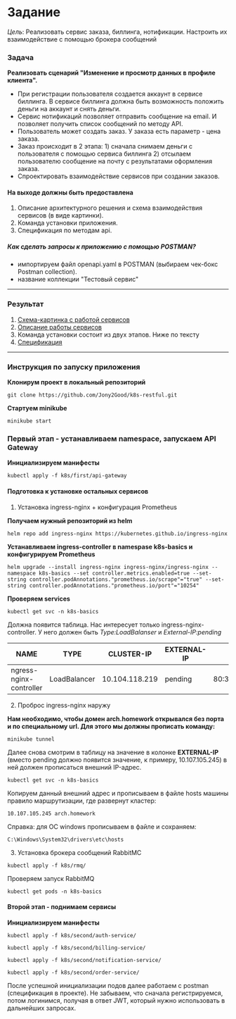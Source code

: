 # Задание
*Цель*: Реализовать сервис заказа, биллинга, нотификации. Настроить их взаимодействие с помощью брокера сообщений

### Задача

**Реализовать сценарий "Изменение и просмотр данных в профиле клиента".**
 - При регистрации пользователя создается аккаунт в сервисе биллинга. В сервисе биллинга должна быть возможность положить деньги на аккаунт и снять деньги.
 - Сервис нотификаций позволяет отправить сообщение на email. И позволяет получить список сообщений по методу API.
 - Пользователь может создать заказ. У заказа есть параметр - цена заказа.
 - Заказ происходит в 2 этапа: 1) сначала снимаем деньги с пользователя с помощью сервиса биллинга 2) отсылаем пользователю сообщение на почту с результатами оформления заказа.
 - Спроектировать взаимодействие сервисов при создании заказов. 

#### На выходе должны быть предоставлена

1. Описание архитектурного решения и схема взаимодействия сервисов (в виде картинки).
2. Команда установки приложения.
3. Спецификация по методам api.

##### Как сделать запросы к приложению с помощью POSTMAN?

  - импортируем файл openapi.yaml в POSTMAN (выбираем чек-бокс Postman collection). 
  - название коллекции "Тестовый сервис"

------------

### Результат
1. [Схема-картинка с работой сервисов][1]
2. [Описание работы сервисов ][3]
3. Команда установки состоит из двух этапов. Ниже по тексту
4. [Спецификация][2]
------------
### Инструкция по запуску приложения

**Клонирум проект в локальный репозиторий**

 ```
 git clone https://github.com/Jony2Good/k8s-restful.git

```
**Стартуем minikube**

```
minikube start
```

### Первый этап - устанавливаем namespace, запускаем API Gateway

**Инициализируем манифесты**

```
kubectl apply -f k8s/first/api-gateway
```

#### Подготовка к установке остальных сервисов

1. Установка ingress-nginx + конфигурация Prometheus

**Получаем нужный репозиторий из helm**

```
helm repo add ingress-nginx https://kubernetes.github.io/ingress-nginx
```

**Устанавливаем ingress-controller в namespase k8s-basics и конфигурируем Prometheus**

```
helm upgrade --install ingress-nginx ingress-nginx/ingress-nginx --namespace k8s-basics --set controller.metrics.enabled=true --set-string controller.podAnnotations."prometheus.io/scrape"="true" --set-string controller.podAnnotations."prometheus.io/port"="10254"
```

**Проверяем services**

```
kubectl get svc -n k8s-basics
```

Должна появится таблица. Нас интересует только ingress-nginx-controller. У него должен быть *Type:LoadBalanser* и *External-IP:pending*

| NAME                    | TYPE         | CLUSTER-IP     | EXTERNAL-IP    | PORT(S)                    | AGE |
| ----------------------- | ------------ | -------------- | -------------- | -------------------------- | --- |
| ngress-nginx-controller | LoadBalancer | 10.104.118.219 |  pending  | 80:31047/TCP,443:31617/TCP | 95m |


2. Проброс ingress-nginx наружу

**Нам необходимо, чтобы домен arch.homework открывался без порта и по специальному url. Для этого мы должны прописать команду:**

```
minikube tunnel
```

Далее снова смотрим в таблицу на значение в колонке **EXTERNAL-IP** (вместо pending должно появится значение, к примеру, 10.107.105.245) в ней должен прописаться внешний IP-адрес.

```
kubectl get svc -n k8s-basics
```

Копируем данный внешний адрес и прописываем в файле hosts машины правило маршрутизации, где развернут кластер:

```
10.107.105.245 arch.homework
```
Справка: для ОС windows прописываем в файле и сохраняем:
```
C:\Windows\System32\drivers\etc\hosts
```

3. Установка брокера сообщений RabbitMС
   
```
kubectl apply -f k8s/rmq/
```

Проверяем запуск RabbitMQ

```
kubectl get pods -n k8s-basics
```

#### Второй этап - поднимаем сервисы

**Инициализируем манифесты**

```
kubectl apply -f k8s/second/auth-service/
```

```
kubectl apply -f k8s/second/billing-service/
```

```
kubectl apply -f k8s/second/notification-service/
```

```
kubectl apply -f k8s/second/order-service/
```

После успешной инициализации подов далее работаем с postman (спецификация в проекте). Не забываем, что сначала регистрируемся, потом логинимся, получая в ответ JWT, который нужно использовать в дальнейших запросах.

[1]: https://github.com/Jony2Good/k8s-restful/blob/main/restful-schema.png "Схема-картинка"
[2]: https://github.com/Jony2Good/k8s-restful/blob/main/openapi.yaml "Спецификация"
[3]: https://github.com/Jony2Good/k8s-restful/blob/main/restful-description.md "Описание работы сервисов"
